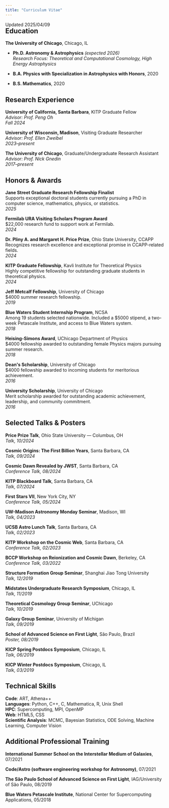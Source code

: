 ```yaml
---
title: "Curriculum Vitae"
---
```

<div style="margin-bottom: -30px;">Updated 2025/04/09</div>

## Education

**The University of Chicago**, Chicago, IL  
- **Ph.D. Astronomy & Astrophysics** *(expected 2026)*  
  *Research Focus: Theoretical and Computational Cosmology, High Energy Astrophysics*

- **B.A. Physics with Specialization in Astrophysics with Honors**, 2020
- **B.S. Mathematics**, 2020  

## Research Experience

**University of California, Santa Barbara**, KITP Graduate Fellow  
*Advisor: Prof. Peng Oh*  
*Fall 2024*

**University of Wisconsin, Madison**, Visiting Graduate Researcher  
*Advisor: Prof. Ellen Zweibel*  
*2023–present*

**The University of Chicago**, Graduate/Undergraduate Research Assistant  
*Advisor: Prof. Nick Gnedin*  
*2017–present*

## Honors & Awards

**Jane Street Graduate Research Fellowship Finalist**  
Supports exceptional doctoral students currently pursuing a PhD in computer science, mathematics, physics, or statistics.  
*2025*

**Fermilab URA Visiting Scholars Program Award**  
\$22,000 research fund to support work at Fermilab.  
*2024*

**Dr. Pliny A. and Margaret H. Price Prize**, Ohio State University, CCAPP  
Recognizes research excellence and exceptional promise in CCAPP-related fields.  
*2024*

**KITP Graduate Fellowship**, Kavli Institute for Theoretical Physics  
Highly competitive fellowship for outstanding graduate students in theoretical physics.  
*2024*

**Jeff Metcalf Fellowship**, University of Chicago  
\$4000 summer research fellowship.  
*2019*

**Blue Waters Student Internship Program**, NCSA  
Among 19 students selected nationwide. Included a \$5000 stipend, a two-week Petascale Institute, and access to Blue Waters system.  
*2018*

**Heising-Simons Award**, UChicago Department of Physics  
\$4000 fellowship awarded to outstanding female Physics majors pursuing summer research.  
*2018*

**Dean's Scholarship**, University of Chicago  
\$4000 fellowship awarded to incoming students for meritorious achievement.  
*2016*

**University Scholarship**, University of Chicago  
Merit scholarship awarded for outstanding academic achievement, leadership, and community commitment.  
*2016*

## Selected Talks & Posters

**Price Prize Talk**, Ohio State University — Columbus, OH  
*Talk, 10/2024*

**Cosmic Origins: The First Billion Years**, Santa Barbara, CA  
*Talk, 09/2024*

**Cosmic Dawn Revealed by JWST**, Santa Barbara, CA  
*Conference Talk, 08/2024*

**KITP Blackboard Talk**, Santa Barbara, CA  
*Talk, 07/2024*

**First Stars VII**, New York City, NY  
*Conference Talk, 05/2024*

**UW-Madison Astronomy Monday Seminar**, Madison, WI  
*Talk, 04/2023*

**UCSB Astro Lunch Talk**, Santa Barbara, CA  
*Talk, 02/2023*

**KITP Workshop on the Cosmic Web**, Santa Barbara, CA  
*Conference Talk, 02/2023*

**BCCP Workshop on Reionization and Cosmic Dawn**, Berkeley, CA  
*Conference Talk, 03/2022*

**Structure Formation Group Seminar**, Shanghai Jiao Tong University  
*Talk, 12/2019*

**Midstates Undergraduate Research Symposium**, Chicago, IL  
*Talk, 11/2019*

**Theoretical Cosmology Group Seminar**, UChicago  
*Talk, 10/2019*

**Galaxy Group Seminar**, University of Michigan  
*Talk, 09/2019*

**School of Advanced Science on First Light**, São Paulo, Brazil  
*Poster, 08/2019*

**KICP Spring Postdocs Symposium**, Chicago, IL  
*Talk, 06/2019*

**KICP Winter Postdocs Symposium**, Chicago, IL  
*Talk, 03/2019*


## Technical Skills

**Code**: ART, Athena++  
**Languages**: Python, C++, C, Mathematica, R, Unix Shell  
**HPC**: Supercomputing, MPI, OpenMP  
**Web**: HTML5, CSS  
**Scientific Analysis**: MCMC, Bayesian Statistics, ODE Solving, Machine Learning, Computer Vision


## Additional Professional Training

**International Summer School on the Interstellar Medium of Galaxies**, 07/2021

**Code/Astro (software engineering workshop for Astronomy)**, 07/2021

**The São Paulo School of Advanced Science on First Light**, IAG/University of São Paulo, 08/2019

**Blue Waters Petascale Institute**, National Center for Supercomputing Applications, 05/2018
